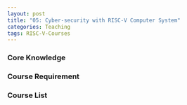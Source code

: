 ```yaml
---
layout: post
title: "05: Cyber-security with RISC-V Computer System"
categories: Teaching
tags: RISC-V-Courses
---
```


### Core Knowledge



### Course Requirement



### Course List


